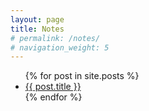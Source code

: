```yaml
---
layout: page
title: Notes
# permalink: /notes/
# navigation_weight: 5
---
```


<ul>
  {% for post in site.posts %}
    <li>
      <a href="{{ post.url }}">{{ post.title }}</a>
    </li>
  {% endfor %}
</ul>
